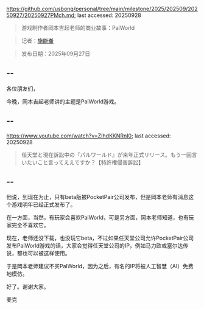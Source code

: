 https://github.com/usbong/personal/tree/main/milestone/2025/202509/20250927/20250927PMch.md; last accessed: 20250928

> 游戏制作者岡本吉起老师的商业故事：PalWorld
   
> 记者：[施能崙](https://www.linkedin.com/in/michaelsyson/)

> 发布日期：2025年09月27日

## --

各位朋友们，

今晚，岡本吉起老师讲的主题是PalWorld游戏。

## --

https://www.youtube.com/watch?v=ZIhdKKNRnI0; last accessed: 20250928

> 任天堂と現在訴訟中の『パルワールド』が来年正式リリース。もう一回言いたいこと言ってええですか？【特許権侵害訴訟】

## --

他说，到现在为止，只有beta版被PocketPair公司发布，但是岡本老师有消息这个游戏明年已经正式发布了。

在一方面，当然，有玩家会喜欢PalWorld，可是另方面，岡本老师知道，也有玩家完全不喜欢它。

现在，老师还没下载，也没玩它beta，不过如果任天堂公司允许PocketPair公司发布PalWorld游戏的话，大家会觉得任天堂公司的IP，例如马力欧或塞尔达传说，都也可以被这样使用。

于是岡本老师建议不买PalWorld，因为之后，有名的IP将被人工智慧（AI）免费地模仿。

好了。谢谢大家。

麦克